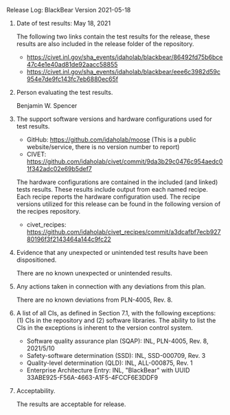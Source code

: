 Release Log: BlackBear Version 2021-05-18

1. Date of test results: May 18, 2021

   The following two links contain the test results for the release, these results are also included
   in the release folder of the repository.

   - https://civet.inl.gov/sha_events/idaholab/blackbear/86492fd75b6bce47c4e1e40ad81de92aacc58855
   - https://civet.inl.gov/sha_events/idaholab/blackbear/eee6c3982d59c954e7de9fc143fc7eb6880ec65f

2. Person evaluating the test results.

   Benjamin W. Spencer

3. The support software versions and hardware configurations used for test results.

   - GitHub: https://github.com/idaholab/moose (This is a public website/service, there is no version number to report)
   - CIVET: https://github.com/idaholab/civet/commit/9da3b29c0476c954aedc01f342adc02e69b5def7

   The hardware configurations are contained in the included (and linked) tests results. These results
   include output from each named recipe. Each recipe reports the hardware configuration used. The
   recipe versions utilized for this release can be found in the following version of the recipes
   repository.

   - civet_recipes: https://github.com/idaholab/civet_recipes/commit/a3dcafbf7ecb92780196f3f2143464a144c9fc22

4. Evidence that any unexpected or unintended test results have been dispositioned.

   There are no known unexpected or unintended results.

5. Any actions taken in connection with any deviations from this plan.

   There are no known deviations from PLN-4005, Rev. 8.

6. A list of all CIs, as defined in Section 7.1, with the following exceptions: (1) CIs in the
   repository and (2) software libraries. The ability to list the CIs in the exceptions is inherent to
   the version control system.

   - Software quality assurance plan (SQAP): INL, PLN-4005, Rev. 8, 2021/5/10
   - Safety-software determination (SSD): INL, SSD-000709, Rev. 3
   - Quality-level determination (QLD): INL, ALL-000875, Rev. 1
   - Enterprise Architecture Entry: INL, "BlackBear" with UUID 33ABE925-F56A-4663-A1F5-4FCCF6E3DDF9

7. Acceptability.

   The results are acceptable for release.
